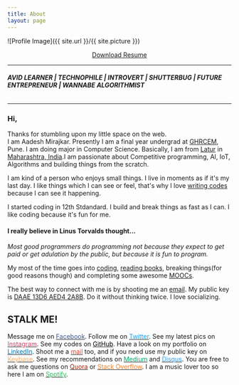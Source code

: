 ```yaml
---
title: About
layout: page
---
```

![Profile Image]({{ site.url }}/{{ site.picture }})
<center><a target="_blank" href="">Download Resume</a></center>
<hr/>
<h6><b>AVID LEARNER | TECHNOPHILE | INTROVERT | SHUTTERBUG | FUTURE ENTREPRENEUR | WANNABE ALGORITHMIST</b></h6>
<hr/>
<h3>Hi,</h3>
<p>Thanks for stumbling upon my little space on the web. <br> I am Aadesh Mirajkar. Presently I am a final year undergrad at <a target="_blank" href="http://ghrcem.raisoni.net">GHRCEM</a>, Pune. I am doing major in Computer Science. Basically, I am from <a target="_blank" href="https://en.wikipedia.org/wiki/Latur">Latur</a>
in <a target="_blank" href="https://en.wikipedia.org/wiki/Maharashtra">Maharashtra, India</a>.I am passionate about Competitive programming, AI, IoT, Algorithms and building things from the scratch.</p><p>I am kind of a person who enjoys small things. I live in moments as if it's my last day. I like things which I can see or feel, that's why I love <a href="https://github.com/captainaadesh">writing codes</a> because I can see it happening.</p>

<p> I started coding in 12th Stdandard. I build and break things as fast as I can. I like coding because it's
fun for me.</p>

<h4>I really believe in Linus Torvalds thought...</h4>
<span class="evidence"><i>Most good programmers do programming not because they expect to get paid or get adulation by the public, but because it is fun to program.</i></span>



<p>My most of the time goes into <a target="_blank" href="https://github.com/captainaadesh">coding</a>,
<a target="_blank" href="https://www.goodreads.com/user/show/80093512-aadesh-mirajkar">reading books</a>,
breaking things(for good reasons though) and completing some awesome
<a target="_blank" href="https://trello.com/b/F3ew77F4/ossu-v7">MOOCs</a>.</p>

<p> The best way to connect with me is by shooting me an <a href="mailto:mirajkaraadesh@gmail.com">email</a>. My public key is <a target="_blank" href="https://keybase.io/aadesh">DAAE 13D6 AED4 2A8B</a>. Do it without thinking twice. I love socializing.</p>

<h2>STALK ME!</h2>

<p>Message me on <a target="_blank" href="https://facebook.com/captainaadesh"><span style="color:#3b5998">Facebook</span></a>.
Follow me on <a target="_blank" href="https://twitter.com/captainaadesh"><span style="color:#1da1f2">Twitter</span></a>.
See my latest pics on <a target="_blank" href="https://www.instagram.com/captainaadesh"><span style="color:#cd486b">Instagram</span></a>.
See my codes on <a target="_blank" href="https://github.com/captainaadesh"><span style="color:#000000">GitHub</span></a>.
Have a look on my portfolio on <a target="_blank" href="https://www.linkedin.com/in/aadesh-mirajkar"><span style="color:#0077b5">LinkedIn</span></a>.
Shoot me a <a target="_blank" href="mailto:mirajkaraadesh@gmail.com"><span style="color:#dd4b39">mail</span></a> too, and if you need use my public key on <a target="_blank" href="https://keybase.io/aadesh"><span style="color:#ffad60">Keybase</span></a>.
See my recommendations on <a target="_blank" href="https://medium.com/@captainaadesh"><span style="color:#00ab6c">Medium</span></a> and <a target="_blank" href="https://disqus.com/by/aadeshmirajkar"><span style="color:#2e9fff">Disqus</span></a>.
You are free to ask me questions on <a target="_blank" href="https://www.quora.com/profile/Aadesh-Mirajkar"><span style="color:#a82400">Quora</span></a> or <a target="_blank" href="https://stackoverflow.com/users/9586437/aadesh-mirajkar"><span style="color:#f48024">Stack Overflow</span></a>.
I am a music lover too so here I am on <a target="_blank" href="https://open.spotify.com/user/31jtytdlkkfhijhnt5vmyfplgsf4"><span style="color:#2ebd59">Spotify</span></a>.

